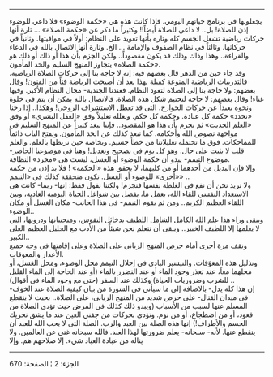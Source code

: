 ------------------------------------------------------------------------

يجعلونها في برنامج حياتهم اليومي. فإذا كانت هذه هي «حكمة الوضوء» فلا
داعي للوضوء إذن للصلاة! بل.. لا داعي للصلاة أيضاً!! وكثيراً ما ذكر عن
«حكمة الصلاة» ... تارة أنها حركات رياضية تشغل الجسم كله وتارة بأنها
تعويد على النظام: أولاً في مواقيتها. وثانياً في حركاتها. وثالثاً في نظام
الصفوف والإمامة ... الخ. وتارة أنها الاتصال بالله في الدعاء والقراءة..
وهذا وذاك وذلك قد يكون مقصوداً.. ولكن الجزم بأن هذا أو ذاك أو ذلك هو
«حكمة الصلاة» يتجاوز المنهج السليم والحد المأمون.  
وقد جاء حين من الدهر قال بعضهم فيه: إنه لا حاجة بنا إلى حركات الصلاة
الرياضية. فالتدريبات الرياضية المنوعة كفيلة بهذا بعد أن أصبحت الرياضة
فناً من الفنون! وقال بعضهم: ولا حاجة بنا إلى الصلاة لتعود النظام. فعندنا
الجندية- مجال النظام الأكبر. وفيها غناء! وقال بعضهم: لا حاجة لتحتيم شكل
هذه الصلاة. فالاتصال بالله يمكن أن يتم في خلوة ونجوة بعيداً عن حركات
الجوارح، التي قد تعطل الاستشراف الروحي! وهكذا.. إذا رحنا «نحدد» حكمة كل
عبادة. وحكمة كل حكم. ونعلله تعليلاً وفق «العقل البشري» أو وفق «العلم
الحديث» ثم نجزم بأن هذا هو المقصود.. فإننا نبعد كثيراً عن المنهج السليم
في مواجهة نصوص الله وأحكامه. كما نبعد كذلك عن الحد المأمون. ونفتح الباب
دائماً للمماحكات. فوق ما تحتمله تعليلاتنا من خطأ جسيم. وبخاصة حين نربطها
بالعلم. والعلم قلب لا يثبت على حال. وهو كل يوم في تصحيح وتعديل! وهنا في
موضوعنا الحاضر- موضوع التيمم- يبدو أن حكمة الوضوء أو الغسل، ليست هي
«مجرد» النظافة.  
وإلا فإن البديل من أحدهما أو من كليهما، لا يحقق هذه «الحكمة» ! فلا بد
إذن من حكمة «أخرى» للوضوء أو الغسل. تكون متحققة كذلك في «التيمم» ..  
ولا نريد نحن أن نقع في الغلطة نفسها فنجزم! ولكننا نقول فقط: إنها- ربما-
كانت هي الاستعداد النفسي للقاء الله، بعمل ما، يفصل بين شواغل الحياة
اليومية العادية، وبين اللقاء العظيم الكريم.. ومن ثم يقوم التيمم- في هذا
الجانب- مكان الغسل أو مكان الوضوء..  
ويبقى وراء هذا علم الله الكامل الشامل اللطيف بدخائل النفوس، ومنحنياتها
ودروبها، التي لا يعلمها إلا اللطيف الخبير.. ويبقى أن نتعلم نحن شيئاً من
الأدب مع الجليل العظيم العلي الكبير..  
ونقف مرة أخرى أمام حرص المنهج الرباني على الصلاة وعلى إقامتها في وجه
جميع الأعذار والمعوقات.  
وتذليل هذه المعوّقات. والتيسير البادي في إحلال التيمم محل الوضوء، ومحل
الغسل، أو محلهما معاً، عند تعذر وجود الماء أو عند التضرر بالماء (أو عند
الحاجة إلى الماء القليل للشرب وضروريات الحياة) وكذلك عند السفر (حتى مع
وجود الماء في أقوال) ..  
إن هذا كله يدل- بالاضافة إلى ما سيأتي في السورة من بيان كيفية الصلاة عند
الخوف- في ميدان القتال- على حرص شديد من المنهج الرباني، على الصلاة..
بحيث لا ينقطع المسلم عنها لسبب من الأسباب (ويبدو ذلك كذلك في المرض حيث
تؤدى الصلاة من قعود، أو من اضطجاع، أو من نوم. وتؤدى بحركات من جفني العين
عند ما يشق تحريك الجسم والأطراف!) إنها هذه الصلة بين العبد والرب. الصلة
التي لا يحب الله للعبد أن ينقطع عنها. لأنه- سبحانه- يعلم ضرورتها لهذا
العبد. فالله سبحانه غني عن العالمين. ولا يناله من عبادة العباد شيء. إلا
صلاحهم هم. وإلا

------------------------------------------------------------------------

الجزء: 2 ¦ الصفحة: 670
